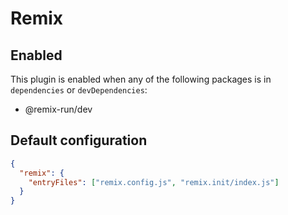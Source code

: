 # Remix

## Enabled

This plugin is enabled when any of the following packages is in `dependencies` or `devDependencies`:

- @remix-run/dev

## Default configuration

```json
{
  "remix": {
    "entryFiles": ["remix.config.js", "remix.init/index.js"]
  }
}
```
